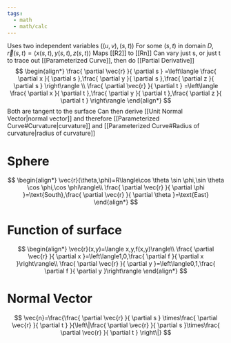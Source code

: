 ```yaml
---
tags:
  - math
  - math/calc
---
```

Uses two independent variables ($(u,v),(s,t)$)
For some $(s,t)$ in domain $D$, $\vec{r}(s,t)=\langle x(s,t),y(s,t),z(s,t)\rangle$
Maps [[R2]] to [[Rn]]
Can vary just s, or just t to trace out [[Parameterized Curve]], then do [[Partial Derivative]]
$$
\begin{align*}
\frac{ \partial \vec{r} }{ \partial s } =\left\langle \frac{ \partial x }{ \partial s },\frac{ \partial y }{ \partial s },\frac{ \partial z }{ \partial s }   \right\rangle \\
\frac{ \partial \vec{r} }{ \partial t } =\left\langle \frac{ \partial x }{ \partial t },\frac{ \partial y }{ \partial t },\frac{ \partial z }{ \partial t }   \right\rangle
\end{align*}
$$
Both are tangent to the surface
Can then derive [[Unit Normal Vector|normal vector]] and therefore [[Parameterized Curve#Curvature|curvature]] and [[Parameterized Curve#Radius of curvature|radius of curvature]]
# Sphere
$$
\begin{align*}
\vec{r}(\theta,\phi)=R\langle\cos \theta \sin \phi,\sin \theta \cos \phi,\cos \phi\rangle\\
\frac{ \partial \vec{r} }{ \partial \phi }=\text{South},\frac{ \partial \vec{r} }{ \partial \theta }=\text{East} 
\end{align*}
$$
# Function of surface
$$
\begin{align*}
\vec{r}(x,y)=\langle x,y,f(x,y)\rangle\\
\frac{ \partial \vec{r} }{ \partial x }=\left\langle1,0,\frac{ \partial f }{ \partial x }\right\rangle\\
\frac{ \partial \vec{r} }{ \partial y }=\left\langle0,1,\frac{ \partial f }{ \partial y }\right\rangle
\end{align*}
$$
# Normal Vector
$$
\vec{n}=\frac{\frac{ \partial \vec{r} }{ \partial s } \times\frac{ \partial \vec{r} }{ \partial t } }{\left\|\frac{ \partial \vec{r} }{ \partial s }\times\frac{ \partial \vec{r} }{ \partial t }  \right\|}
$$
